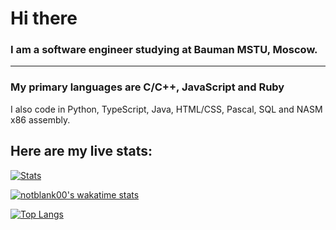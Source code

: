 # Hi there

### I am a software engineer studying at Bauman MSTU, Moscow.
---
### My primary languages are C/C++, JavaScript and Ruby

I also code in Python, TypeScript, Java, HTML/CSS, Pascal, SQL and NASM x86 assembly.

## Here are my live stats:

[![Stats](https://github-readme-stats.vercel.app/api?username=notblank00&theme=github_dark&hide_border=true)](https://github.com/anuraghazra/github-readme-stats)

[![notblank00's wakatime stats](https://github-readme-stats.vercel.app/api/wakatime?username=notblank00&theme=github_dark&hide_border=true)](https://github.com/anuraghazra/github-readme-stats)

[![Top Langs](https://github-readme-stats.vercel.app/api/top-langs/?username=notblank00&langs_count=10&theme=github_dark&hide_border=true&layout=compact)](https://github.com/anuraghazra/github-readme-stats)

<!--
**notblank00/notblank00** is a ✨ _special_ ✨ repository because its `README.md` (this file) appears on your GitHub profile.

Here are some ideas to get you started:

- 🔭 I’m currently working on ...
- 🌱 I’m currently learning ...
- 👯 I’m looking to collaborate on ...
- 🤔 I’m looking for help with ...
- 💬 Ask me about ...
- 📫 How to reach me: ...
- 😄 Pronouns: ...
- ⚡ Fun fact: ...
-->
